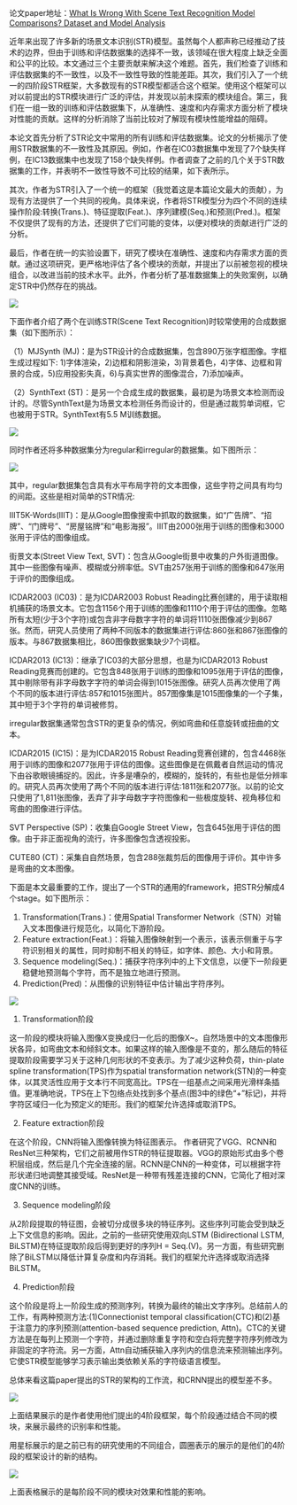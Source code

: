 
论文paper地址：[What Is Wrong With Scene Text Recognition Model Comparisons? Dataset and Model Analysis](https://arxiv.org/abs/1904.01906)


近年来出现了许多新的场景文本识别(STR)模型。虽然每个人都声称已经推动了技术的边界，但由于训练和评估数据集的选择不一致，该领域在很大程度上缺乏全面和公平的比较。本文通过三个主要贡献来解决这个难题。首先，我们检查了训练和评估数据集的不一致性，以及不一致性导致的性能差距。其次，我们引入了一个统一的四阶段STR框架，大多数现有的STR模型都适合这个框架。使用这个框架可以对以前提出的STR模块进行广泛的评估，并发现以前未探索的模块组合。第三，我们在一组一致的训练和评估数据集下，从准确性、速度和内存需求方面分析了模块对性能的贡献。这样的分析消除了当前比较对了解现有模块性能增益的阻碍。


本论文首先分析了STR论文中常用的所有训练和评估数据集。论文的分析揭示了使用STR数据集的不一致性及其原因。例如，作者在IC03数据集中发现了7个缺失样例，在IC13数据集中也发现了158个缺失样例。作者调查了之前的几个关于STR数据集的工作，并表明不一致性导致不可比较的结果，如下表所示。

其次，作者为STR引入了一个统一的框架（我觉着这是本篇论文最大的贡献），为现有方法提供了一个共同的视角。具体来说，作者将STR模型分为四个不同的连续操作阶段:转换(Trans.)、特征提取(Feat.)、序列建模(Seq.)和预测(Pred.)。框架不仅提供了现有的方法，还提供了它们可能的变体，以便对模块的贡献进行广泛的分析。

最后，作者在统一的实验设置下，研究了模块在准确性、速度和内存需求方面的贡献。通过这项研究，更严格地评估了各个模块的贡献，并提出了以前被忽视的模块组合，以改进当前的技术水平。此外，作者分析了基准数据集上的失败案例，以确定STR中仍然存在的挑战。

![](https://img-blog.csdnimg.cn/img_convert/ffdbfb2a0bb0cf2dfb6d52e8b03796c3.png)


下面作者介绍了两个在训练STR(Scene Text Recognition)时较常使用的合成数据集（如下图所示）：

（1）MJSynth (MJ)：是为STR设计的合成数据集，包含890万张字框图像。字框生成过程如下: 1)字体渲染，2)边框和阴影渲染，3)背景着色，4)字体、边框和背景的合成，5)应用投影失真，6)与真实世界的图像混合，7)添加噪声。

（2）SynthText (ST)：是另一个合成生成的数据集，最初是为场景文本检测而设计的。尽管SynthText是为场景文本检测任务而设计的，但是通过裁剪单词框，它也被用于STR。SynthText有5.5 M训练数据。

![](https://img-blog.csdnimg.cn/img_convert/d84a4671327d7b63ac5825a811343a0b.png)


同时作者还将多种数据集分为regular和irregular的数据集。如下图所示：

![](https://img-blog.csdnimg.cn/img_convert/3e410f0f7130b99ec9510ef8785463b6.png)

其中，regular数据集包含具有水平布局字符的文本图像，这些字符之间具有均匀的间距。这些是相对简单的STR情况:

IIIT5K-Words(IIIT)：是从Google图像搜索中抓取的数据集，如“广告牌”、“招牌”、“门牌号”、“房屋铭牌”和“电影海报”。IIIT由2000张用于训练的图像和3000张用于评估的图像组成。

街景文本(Street View Text, SVT)：包含从Google街景中收集的户外街道图像。其中一些图像有噪声、模糊或分辨率低。SVT由257张用于训练的图像和647张用于评价的图像组成。

ICDAR2003 (IC03)：是为ICDAR2003 Robust Reading比赛创建的，用于读取相机捕获的场景文本。它包含1156个用于训练的图像和1110个用于评估的图像。忽略所有太短(少于3个字符)或包含非字母数字字符的单词将1110张图像减少到867张。然而，研究人员使用了两种不同版本的数据集进行评估:860张和867张图像的版本。与867数据集相比，860图像数据集缺少7个词框。

ICDAR2013 (IC13)：继承了IC03的大部分思想，也是为ICDAR2013 Robust Reading竞赛而创建的。它包含848张用于训练的图像和1095张用于评估的图像，其中剔除带有非字母数字字符的单词会得到1015张图像。研究人员再次使用了两个不同的版本进行评估:857和1015张图片。857图像集是1015图像集的一个子集，其中短于3个字符的单词被修剪。


irregular数据集通常包含STR的更复杂的情况，例如弯曲和任意旋转或扭曲的文本。

ICDAR2015 (IC15)：是为ICDAR2015 Robust Reading竞赛创建的，包含4468张用于训练的图像和2077张用于评估的图像。这些图像是在佩戴者自然运动的情况下由谷歌眼镜捕捉的。因此，许多是嘈杂的，模糊的，旋转的，有些也是低分辨率的。研究人员再次使用了两个不同的版本进行评估:1811张和2077张。以前的论文只使用了1,811张图像，丢弃了非字母数字字符图像和一些极度旋转、视角移位和弯曲的图像进行评估。

SVT Perspective (SP)：收集自Google Street View，包含645张用于评估的图像。由于非正面视角的流行，许多图像包含透视投影。

CUTE80 (CT)：采集自自然场景，包含288张裁剪后的图像用于评价。其中许多是弯曲的文本图像。


下面是本文最重要的工作，提出了一个STR的通用的framework，把STR分解成4个stage。如下图所示：

1. Transformation(Trans.)：使用Spatial Transformer Network（STN）对输入文本图像进行规范化，以简化下游阶段。
2. Feature extraction(Feat.)：将输入图像映射到一个表示，该表示侧重于与字符识别相关的属性，同时抑制不相关的特征，如字体、颜色、大小和背景。
3. Sequence modeling(Seq.)：捕获字符序列中的上下文信息，以便下一阶段更稳健地预测每个字符，而不是独立地进行预测。
4. Prediction(Pred)：从图像的识别特征中估计输出字符序列。


![](https://img-blog.csdnimg.cn/img_convert/4a56113150bdb2fb6269ab77774c467e.png)


1. Transformation阶段

这一阶段的模块将输入图像X变换成归一化后的图像X~。自然场景中的文本图像形状各异，如弯曲文本和倾斜文本。如果这样的输入图像是不变的，那么随后的特征提取阶段需要学习关于这种几何形状的不变表示。为了减少这种负荷，thin-plate spline transformation(TPS)作为spatial transformation network(STN)的一种变体，以其灵活性应用于文本行不同宽高比。TPS在一组基点之间采用光滑样条插值。更准确地说，TPS在上下包络点处找到多个基点(图3中的绿色“+”标记)，并将字符区域归一化为预定义的矩形。我们的框架允许选择或取消TPS。

2. Feature extraction阶段

在这个阶段，CNN将输入图像转换为特征图表示。
作者研究了VGG、RCNN和ResNet三种架构，它们之前被用作STR的特征提取器。VGG的原始形式由多个卷积层组成，然后是几个完全连接的层。RCNN是CNN的一种变体，可以根据字符形状递归地调整其接受域。ResNet是一种带有残差连接的CNN，它简化了相对深度CNN的训练。


3. Sequence modeling阶段

从2阶段提取的特征图，会被切分成很多块的特征序列。这些序列可能会受到缺乏上下文信息的影响。因此，之前的一些研究使用双向LSTM (Bidirectional LSTM, BiLSTM)在特征提取阶段后得到更好的序列H = Seq.(V)。另一方面，有些研究删除了BiLSTM以降低计算复杂度和内存消耗。我们的框架允许选择或取消选择BiLSTM。

4. Prediction阶段

这个阶段是将上一阶段生成的预测序列，转换为最终的输出文字序列。总结前人的工作，有两种预测方法:(1)Connectionist temporal classification(CTC)和(2)基于注意力的序列预测(attention-based sequence prediction, Attn)。CTC的关键方法是在每列上预测一个字符，并通过删除重复字符和空白将完整字符序列修改为非固定的字符流。另一方面，Attn自动捕获输入序列内的信息流来预测输出序列。它使STR模型能够学习表示输出类依赖关系的字符级语言模型。

总体来看这篇paper提出的STR的架构的工作流，和CRNN提出的模型差不多。


![](https://img-blog.csdnimg.cn/img_convert/d82212a9827bb00b8fbe59f46865dafb.png)

上面结果展示的是作者使用他们提出的4阶段框架，每个阶段通过结合不同的模块，来展示最终的识别率和性能。

用星标展示的是之前已有的研究使用的不同组合，圆圈表示的展示的是他们的4阶段的框架设计的新的结构。


![](https://img-blog.csdnimg.cn/img_convert/f0f6c0d137f73dd56da52f242ebb1439.png)

上面表格展示的是每阶段不同的模块对效果和性能的影响。




